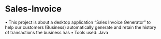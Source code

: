 # Sales-Invoice
•	This project is about a desktop application “Sales Invoice Generator” to help our customers (Business) automatically generate and retain the history of transactions the business has 
•	Tools used: Java
